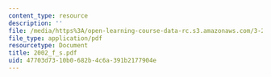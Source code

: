```yaml
---
content_type: resource
description: ''
file: /media/https%3A/open-learning-course-data-rc.s3.amazonaws.com/3-20-materials-at-equilibrium-sma-5111-fall-2003/47703d7310b0682b4c6a391b2177904e_2002_f_s.pdf
file_type: application/pdf
resourcetype: Document
title: 2002_f_s.pdf
uid: 47703d73-10b0-682b-4c6a-391b2177904e
---
```

